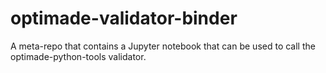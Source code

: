 # optimade-validator-binder
A meta-repo that contains a Jupyter notebook that can be used to call the optimade-python-tools validator.
